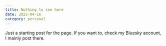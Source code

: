 ```yaml
---
title: Nothing to see here
date: 2025-04-16
category: personal
---
```


Just a starting post for the page. If you want to, check my Bluesky account, I mainly post there.
